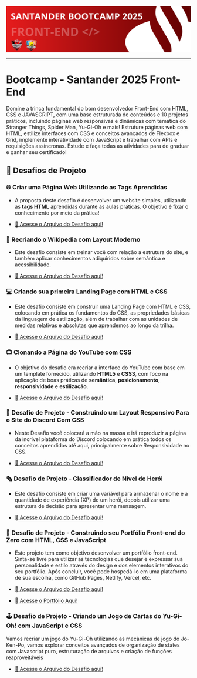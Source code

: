 <img src="./public/images/SantanderBootcampBanner.png" alt="Santander Bootcamp 2025">

---

# Bootcamp - Santander 2025 Front-End
<p>Domine a trinca fundamental do bom desenvolvedor Front-End com HTML, CSS e JAVASCRIPT, com uma base estruturada de conteúdos e 10 projetos práticos, incluindo páginas web responsivas e dinâmicas com temática do Stranger Things, Spider Man, Yu-Gi-Oh e mais! Estruture páginas web com HTML, estilize interfaces com CSS e conceitos avançados de Flexbox e Grid, implemente interatividade com JavaScript e trabalhar com APIs e requisições assíncronas. Estude e faça todas as atividades para de graduar e ganhar seu certificado!</p>

## 🚀 Desafios de Projeto

### 🌐 Criar uma Página Web Utilizando as Tags Aprendidas
- A proposta deste desafio é desenvolver um website simples, utilizando as **tags HTML** aprendidas durante as aulas práticas. O objetivo é fixar o conhecimento por meio da prática!

- [📄 Acesse o Arquivo do Desafio aqui!](./Primeiros%20passos%20com%20HTML/Desafio%20de%20Projeto%20-%20Criando%20uma%20Página%20WEB/Criar%20Uma%20Página%20Web%20Utilizando%20as%20Tags%20Aprendidas.md)

### 🔄 Recriando o Wikipedia com Layout Moderno
- Este desafio consiste em treinar você com relação a estrutura do site, e também aplicar conhecimentos adiquiridos sobre semântica e acessibilidade.

- [📄 Acesse o Arquivo do Desafio aqui!](./Primeiros%20passos%20com%20HTML/Desafio%20de%20Projeto%20-%20Recriando%20o%20Wikipedia%20com%20Layout%20Moderno/Recriando%20o%20Wikipedia%20com%20Layout%20Moderno.md)

### 💻 Criando sua primeira Landing Page com HTML e CSS
- Este desafio consiste em construir uma Landing Page com HTML e CSS, colocando em prática os fundamentos do CSS,
as propriedades básicas da linguagem de estilização, além de trabalhar com as unidades de medidas relativas e absolutas que aprendemos ao longo da trilha.

- [📄 Acesse o Arquivo do Desafio aqui!](./Explorando%20os%20Fundamentos%20do%20CSS/Criando%20sua%20Primeira%20Landing%20Page%20com%20HTML%20e%20CSS/README.md)

### 📺 Clonando a Página do YouTube com CSS

- O objetivo do desafio era recriar a interface do YouTube com base em um template fornecido, utilizando **HTML5** e **CSS3**, com foco na aplicação de boas práticas de **semântica**, **posicionamento**, **responsividade** e **estilização**.

- [📄 Acesse o Arquivo do Desafio aqui!](./Posicionamento%20de%20Elementos%20com%20CSS/Desafio%20de%20Projeto%20-%20Clonando%20a%20Página%20do%20Youtube%20com%20CSS/desafio-de-projeto-clonando-a-pagina-do-youtube-com-css.md)

### 📲 Desafio de Projeto - Construindo um Layout Responsivo Para o Site do Discord Com CSS

- Neste Desafio você colocará a mão na massa e irá reproduzir a página da incrível plataforma do Discord colocando em prática todos os conceitos aprendidos até aqui, principalmente sobre Responsividade no CSS.

- [📄 Acesse o Arquivo do Desafio aqui!](./Posicionamento%20de%20Elementos%20com%20CSS/Construindo%20um%20Layout%20Responsivo%20Para%20o%20Site%20do%20Discord%20Com%20CSS/readme.md)

### 🗞️ Desafio de Projeto - Classificador de Nível de Herói

- Este desafio consiste em criar uma variável para armazenar o nome e a quantidade de experiência (XP) de um herói, depois utilizar uma estrutura de decisão para apresentar uma mensagem.

- [📄 Acesse o Arquivo do Desafio aqui!](./Lógica%20Aplicada%20com%20Javascript/Classificador%20de%20Nível%20de%20Herói/readme.md)

### 💼 Desafio de Projeto - Construindo seu Portfólio Front-end do Zero com HTML, CSS e JavaScript

 - Este projeto tem como objetivo desenvolver um portfólio front-end. Sinta-se livre para utilizar as tecnologias que desejar e expressar sua personalidade e estilo através do design e dos elementos interativos do seu portfólio. Após concluir, você pode hospedá-lo em uma plataforma de sua escolha, como GitHub Pages, Netlify, Vercel, etc.

- [📄 Acesse o Arquivo do Desafio aqui!](./Seus%20Primeiros%20Passos%20com%20JavaScript/Construindo%20seu%20Portfólio%20Front-end%20do%20Zero%20com%20HTML,%20CSS%20e%20JavaScript/readme.md)
- [🔗  Acesse o Portfólio Aqui!](https://guilhermeveigapedromilo.github.io/GuilhermeVeigaPedromilo/)

### 🕹️ Desafio de Projeto - Criando um Jogo de Cartas do Yu-Gi-Oh! com JavaScript e CSS

Vamos recriar um jogo do Yu-Gi-Oh utilizando as mecânicas de jogo do Jo-Ken-Po, vamos explorar conceitos avançados de organização de states com Javascript puro, estruturação de arquivos e criação de funções reaproveitáveis

- [📄 Acesse o Arquivo do Desafio aqui!](./Criando%20Páginas%20Web%20Dinâmicas%20e%20Interativas/Criando%20um%20Jogo%20de%20Cartas%20do%20YuGiOh%20com%20JavaScript%20e%20CSS/readme.md)